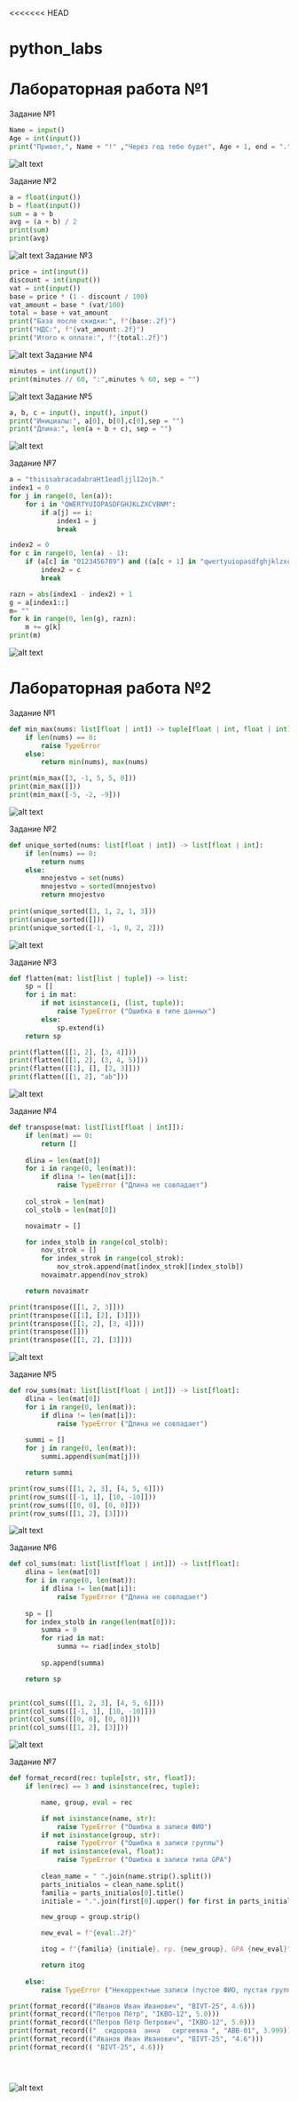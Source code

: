 <<<<<<< HEAD
# python_labs
# Лабораторная работа №1 
 Задание №1
```python
Name = input()
Age = int(input())
print("Привет,", Name + "!" ,"Через год тебе будет", Age + 1, end = ".")
```
![alt text](<images/lab_01/Задание №1.png>)

 Задание №2
```python
a = float(input())
b = float(input())
sum = a + b
avg = (a + b) / 2
print(sum)
print(avg)
```
![alt text](images/lab_01/ex02.png)
 Задание №3
```python
price = int(input())
discount = int(input())
vat = int(input())
base = price * (1 - discount / 100)
vat_amount = base * (vat/100)
total = base + vat_amount
print("База после скидки:", f"{base:.2f}")
print("НДС:", f"{vat_amount:.2f}")
print("Итого к оплате:", f"{total:.2f}")
```
![alt text](images/lab_01/ex03.png)
 Задание №4
```python
minutes = int(input())
print(minutes // 60, ":",minutes % 60, sep = "")
```
![alt text](images/lab_01/ex04.png)
 Задание №5
```python
a, b, c = input(), input(), input()
print("Инициалы:", a[0], b[0],c[0],sep = "")
print("Длина:", len(a + b + c), sep = "")
```
![alt text](images/lab_01/ex05.png)

 Задание №7 
```python
a = "thisisabracadabraHt1eadljjl12ojh."
index1 = 0
for j in range(0, len(a)):
    for i in "QWERTYUIOPASDFGHJKLZXCVBNM":
        if a[j] == i:
            index1 = j
            break

index2 = 0
for c in range(0, len(a) - 1):
    if (a[c] in "0123456789") and ((a[c + 1] in "qwertyuiopasdfghjklzxcvbnm") or (a[c + 1] in "QWERTYUIOPASDFGHJKLZXCVBNM")):
        index2 = c
        break

razn = abs(index1 - index2) + 1
g = a[index1::]
m= ""
for k in range(0, len(g), razn):
    m += g[k]
print(m)
```
![alt text](images/lab_01/ex07.png)


# Лабораторная работа №2
 Задание №1
```python
def min_max(nums: list[float | int]) -> tuple[float | int, float | int]:
    if len(nums) == 0:
        raise TypeError
    else:
        return min(nums), max(nums)

print(min_max([3, -1, 5, 5, 0]))
print(min_max([]))
print(min_max([-5, -2, -9]))
```
![alt text](images/lab_02/ex01.png)

 Задание №2
``` python
def unique_sorted(nums: list[float | int]) -> list[float | int]:
    if len(nums) == 0:
        return nums
    else:
        mnojestvo = set(nums)
        mnojestvo = sorted(mnojestvo)
        return mnojestvo
    
print(unique_sorted([3, 1, 2, 1, 3]))
print(unique_sorted([]))
print(unique_sorted([-1, -1, 0, 2, 2]))
```
![alt text](images/lab_02/ex02.png)

Задание №3
```python
def flatten(mat: list[list | tuple]) -> list:
    sp = []
    for i in mat:
        if not isinstance(i, (list, tuple)):
            raise TypeError ("Ошибка в типе данных")
        else:
            sp.extend(i)    
    return sp

print(flatten([[1, 2], [3, 4]]))
print(flatten([[1, 2], (3, 4, 5)]))
print(flatten([[1], [], [2, 3]]))
print(flatten([[1, 2], "ab"]))
```
![alt text](images/lab_02/ex03.png)

Задание №4
```python
def transpose(mat: list[list[float | int]]):
    if len(mat) == 0:
        return []
    
    dlina = len(mat[0])
    for i in range(0, len(mat)):
        if dlina != len(mat[i]):
            raise TypeError ("Длина не совпадает")
        
    col_strok = len(mat)
    col_stolb = len(mat[0])

    novaimatr = []

    for index_stolb in range(col_stolb):
        nov_strok = []
        for index_strok in range(col_strok):
            nov_strok.append(mat[index_strok][index_stolb])
        novaimatr.append(nov_strok)

    return novaimatr

print(transpose([[1, 2, 3]]))
print(transpose([[1], [2], [3]]))
print(transpose([[1, 2], [3, 4]]))
print(transpose([]))
print(transpose([[1, 2], [3]]))
```
![alt text](images/lab_02/ex04.png)

Задание №5
```python
def row_sums(mat: list[list[float | int]]) -> list[float]:
    dlina = len(mat[0])
    for i in range(0, len(mat)):
        if dlina != len(mat[i]):
            raise TypeError ("Длина не совпадает")
        
    summi = []
    for j in range(0, len(mat)):
        summi.append(sum(mat[j]))

    return summi

print(row_sums([[1, 2, 3], [4, 5, 6]]))
print(row_sums([[-1, 1], [10, -10]]))
print(row_sums([[0, 0], [0, 0]]))
print(row_sums([[1, 2], [3]]))
```
![alt text](images/lab_02/ex05.png)

Задание №6
```python
def col_sums(mat: list[list[float | int]]) -> list[float]:
    dlina = len(mat[0])
    for i in range(0, len(mat)):
        if dlina != len(mat[i]):
            raise TypeError ("Длина не совпадает")
    
    sp = []
    for index_stolb in range(len(mat[0])):
        summa = 0
        for riad in mat:
            summa += riad[index_stolb]
        
        sp.append(summa)

    return sp


print(col_sums([[1, 2, 3], [4, 5, 6]]))
print(col_sums([[-1, 1], [10, -10]]))
print(col_sums([[0, 0], [0, 0]]))
print(col_sums([[1, 2], [3]]))

```
![alt text](images/lab_02/ex06.png)

Задание №7
```python
def format_record(rec: tuple[str, str, float]):
    if len(rec) == 3 and isinstance(rec, tuple):

        name, group, eval = rec

        if not isinstance(name, str):
            raise TypeError ("Ошибка в записи ФИО")
        if not isinstance(group, str):
            raise TypeError ("Ошибка в записи группы")
        if not isinstance(eval, float):
            raise TypeError ("Ошибка в записи типа GPA")
        
        clean_name = " ".join(name.strip().split())
        parts_initialos = clean_name.split()
        familia = parts_initialos[0].title()
        initiale = ".".join(first[0].upper() for first in parts_initialos[1:]) + '.'

        new_group = group.strip()

        new_eval = f"{eval:.2f}"

        itog = f"{familia} {initiale}, гр. {new_group}, GPA {new_eval}" 

        return itog
    
    else:
        raise TypeError ("Некорректные записи (пустое ФИО, пустая группа, неверный тип GPA")

print(format_record(("Иванов Иван Иванович", "BIVT-25", 4.6)))
print(format_record(("Петров Пётр", "IKBO-12", 5.0)))
print(format_record(("Петров Пётр Петрович", "IKBO-12", 5.0)))
print(format_record(("  сидорова  анна   сергеевна ", "ABB-01", 3.999)))
print(format_record(("Иванов Иван Иванович", "BIVT-25", "4.6")))
print(format_record(( "BIVT-25", 4.6)))





```
![alt text](images/lab_02/ex07.png)




